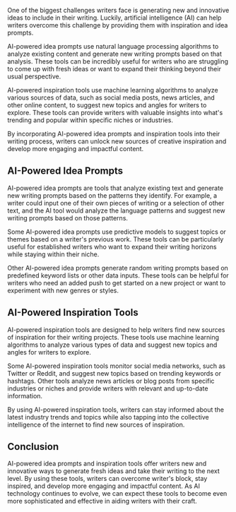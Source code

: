 
One of the biggest challenges writers face is generating new and innovative ideas to include in their writing. Luckily, artificial intelligence (AI) can help writers overcome this challenge by providing them with inspiration and idea prompts.

AI-powered idea prompts use natural language processing algorithms to analyze existing content and generate new writing prompts based on that analysis. These tools can be incredibly useful for writers who are struggling to come up with fresh ideas or want to expand their thinking beyond their usual perspective.

AI-powered inspiration tools use machine learning algorithms to analyze various sources of data, such as social media posts, news articles, and other online content, to suggest new topics and angles for writers to explore. These tools can provide writers with valuable insights into what's trending and popular within specific niches or industries.

By incorporating AI-powered idea prompts and inspiration tools into their writing process, writers can unlock new sources of creative inspiration and develop more engaging and impactful content.

AI-Powered Idea Prompts
-----------------------

AI-powered idea prompts are tools that analyze existing text and generate new writing prompts based on the patterns they identify. For example, a writer could input one of their own pieces of writing or a selection of other text, and the AI tool would analyze the language patterns and suggest new writing prompts based on those patterns.

Some AI-powered idea prompts use predictive models to suggest topics or themes based on a writer's previous work. These tools can be particularly useful for established writers who want to expand their writing horizons while staying within their niche.

Other AI-powered idea prompts generate random writing prompts based on predefined keyword lists or other data inputs. These tools can be helpful for writers who need an added push to get started on a new project or want to experiment with new genres or styles.

AI-Powered Inspiration Tools
----------------------------

AI-powered inspiration tools are designed to help writers find new sources of inspiration for their writing projects. These tools use machine learning algorithms to analyze various types of data and suggest new topics and angles for writers to explore.

Some AI-powered inspiration tools monitor social media networks, such as Twitter or Reddit, and suggest new topics based on trending keywords or hashtags. Other tools analyze news articles or blog posts from specific industries or niches and provide writers with relevant and up-to-date information.

By using AI-powered inspiration tools, writers can stay informed about the latest industry trends and topics while also tapping into the collective intelligence of the internet to find new sources of inspiration.

Conclusion
----------

AI-powered idea prompts and inspiration tools offer writers new and innovative ways to generate fresh ideas and take their writing to the next level. By using these tools, writers can overcome writer's block, stay inspired, and develop more engaging and impactful content. As AI technology continues to evolve, we can expect these tools to become even more sophisticated and effective in aiding writers with their craft.
